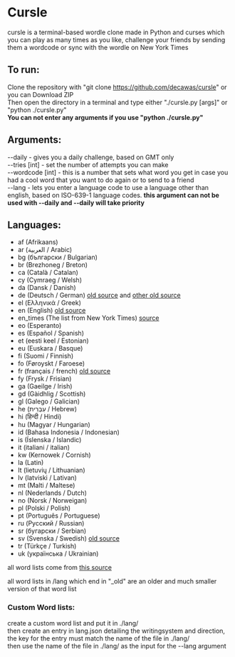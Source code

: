 # Cursle

cursle is a terminal-based wordle clone made in Python and curses which you can play as many times as you like, challenge your friends by sending them a wordcode or sync with the wordle on New York Times

## To run:

Clone the repository with "git clone https://github.com/decawas/cursle" or you can Download ZIP<br />
Then open the directory in a terminal and type either "./cursle.py [args]" or "python ./cursle.py"<br />
__You can not enter any arguments if you use "python ./cursle.py"__

## Arguments:

--daily - gives you a daily challenge, based on GMT only<br />
--tries [int] - set the number of attempts you can make<br />
--wordcode [int] - this is a number that sets what word you get in case you had a cool word that you want to do again or to send to a friend<br />
--lang - lets you enter a language code to use a language other than english, based on ISO-639-1 language codes.  __this argument can not be used with --daily and --daily will take priority__

## Languages:

- af (Afrikaans)
- ar (العربية / Arabic)
- bg (български / Bulgarian)
- br (Brezhoneg / Breton)
- ca (Català / Catalan)
- cy (Cymraeg / Welsh)
- da (Dansk / Danish)
- de (Deutsch / German) [old source](https://woertchen.sofacoach.de/) and [other old source](https://sourceforge.net/projects/germandict/)
- el (Ελληνικά / Greek)
- en (English) [old source](https://github.com/dwyl/english-words)
- en_times (The list from New York Times) [source](https://www.nytimes.com/games/wordle/index.html)
- eo (Esperanto)
- es (Español / Spanish)
- et (eesti keel / Estonian)
- eu (Euskara / Basque)
- fi (Suomi / Finnish)
- fo (Føroyskt / Faroese)
- fr (français / french) [old source](https://github.com/hbenbel/French-Dictionary)
- fy (Frysk / Frisian)
- ga (Gaeilge / Irish)
- gd (Gàidhlig / Scottish)
- gl (Galego / Galician)
- he (עִבְרִית / Hebrew)
- hi (हिन्दी / Hindi)
- hu (Magyar / Hungarian)
- id (Bahasa Indonesia / Indonesian)
- is (Íslenska / Islandic)
- it (italiani / italian)
- kw (Kernowek / Cornish)
- la (Latin)
- lt (lietuvių / Lithuanian)
- lv (latviski / Lativan)
- mt (Malti / Maltese)
- nl (Nederlands / Dutch)
- no (Norsk / Norweigan)
- pl (Polski / Polish)
- pt (Português / Portuguese)
- ru (Русский / Russian)
- sr (бугарски / Serbian)
- sv (Svenska / Swedish) [old source](https://github.com/martinlindhe/wordlist_swedish)
- tr (Türkçe / Turkish)
- uk (українська / Ukrainian)

all word lists come from [this source](https://fasttext.cc/docs/en/crawl-vectors.html)

all word lists in /lang which end in "_old" are an older and much smaller version of that word list

### Custom Word lists:
    
create a custom word list and put it in ./lang/<br />
then create an entry in lang.json detailing the writingsystem and direction, the key for the entry must match the name of the file in ./lang/ <br/>
then use the name of the file in ./lang/ as the input for the --lang argument